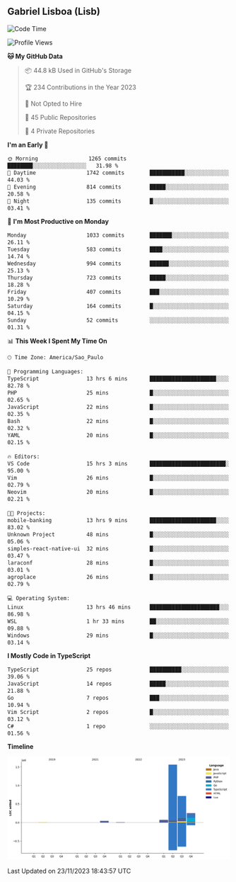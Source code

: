 ## Gabriel Lisboa (Lisb)

<!--START_SECTION:waka-->
![Code Time](http://img.shields.io/badge/Code%20Time-325%20hrs%2011%20mins-blue)

![Profile Views](http://img.shields.io/badge/Profile%20Views-3-blue)

**🐱 My GitHub Data** 

> 📦 44.8 kB Used in GitHub's Storage 
 > 
> 🏆 234 Contributions in the Year 2023
 > 
> 🚫 Not Opted to Hire
 > 
> 📜 45 Public Repositories 
 > 
> 🔑 4 Private Repositories 
 > 
**I'm an Early 🐤** 

```text
🌞 Morning                1265 commits        ████████░░░░░░░░░░░░░░░░░   31.98 % 
🌆 Daytime                1742 commits        ███████████░░░░░░░░░░░░░░   44.03 % 
🌃 Evening                814 commits         █████░░░░░░░░░░░░░░░░░░░░   20.58 % 
🌙 Night                  135 commits         █░░░░░░░░░░░░░░░░░░░░░░░░   03.41 % 
```
📅 **I'm Most Productive on Monday** 

```text
Monday                   1033 commits        ███████░░░░░░░░░░░░░░░░░░   26.11 % 
Tuesday                  583 commits         ████░░░░░░░░░░░░░░░░░░░░░   14.74 % 
Wednesday                994 commits         ██████░░░░░░░░░░░░░░░░░░░   25.13 % 
Thursday                 723 commits         █████░░░░░░░░░░░░░░░░░░░░   18.28 % 
Friday                   407 commits         ███░░░░░░░░░░░░░░░░░░░░░░   10.29 % 
Saturday                 164 commits         █░░░░░░░░░░░░░░░░░░░░░░░░   04.15 % 
Sunday                   52 commits          ░░░░░░░░░░░░░░░░░░░░░░░░░   01.31 % 
```


📊 **This Week I Spent My Time On** 

```text
🕑︎ Time Zone: America/Sao_Paulo

💬 Programming Languages: 
TypeScript               13 hrs 6 mins       █████████████████████░░░░   82.78 % 
PHP                      25 mins             █░░░░░░░░░░░░░░░░░░░░░░░░   02.65 % 
JavaScript               22 mins             █░░░░░░░░░░░░░░░░░░░░░░░░   02.35 % 
Bash                     22 mins             █░░░░░░░░░░░░░░░░░░░░░░░░   02.32 % 
YAML                     20 mins             █░░░░░░░░░░░░░░░░░░░░░░░░   02.15 % 

🔥 Editors: 
VS Code                  15 hrs 3 mins       ████████████████████████░   95.00 % 
Vim                      26 mins             █░░░░░░░░░░░░░░░░░░░░░░░░   02.79 % 
Neovim                   20 mins             █░░░░░░░░░░░░░░░░░░░░░░░░   02.21 % 

🐱‍💻 Projects: 
mobile-banking           13 hrs 9 mins       █████████████████████░░░░   83.02 % 
Unknown Project          48 mins             █░░░░░░░░░░░░░░░░░░░░░░░░   05.06 % 
simples-react-native-ui  32 mins             █░░░░░░░░░░░░░░░░░░░░░░░░   03.47 % 
laraconf                 28 mins             █░░░░░░░░░░░░░░░░░░░░░░░░   03.01 % 
agroplace                26 mins             █░░░░░░░░░░░░░░░░░░░░░░░░   02.79 % 

💻 Operating System: 
Linux                    13 hrs 46 mins      ██████████████████████░░░   86.98 % 
WSL                      1 hr 33 mins        ██░░░░░░░░░░░░░░░░░░░░░░░   09.88 % 
Windows                  29 mins             █░░░░░░░░░░░░░░░░░░░░░░░░   03.14 % 
```

**I Mostly Code in TypeScript** 

```text
TypeScript               25 repos            ██████████░░░░░░░░░░░░░░░   39.06 % 
JavaScript               14 repos            █████░░░░░░░░░░░░░░░░░░░░   21.88 % 
Go                       7 repos             ███░░░░░░░░░░░░░░░░░░░░░░   10.94 % 
Vim Script               2 repos             █░░░░░░░░░░░░░░░░░░░░░░░░   03.12 % 
C#                       1 repo              ░░░░░░░░░░░░░░░░░░░░░░░░░   01.56 % 
```



**Timeline**

![Lines of Code chart](https://raw.githubusercontent.com/tenlisboa/tenlisboa/main/assets/bar_graph.png)


 Last Updated on 23/11/2023 18:43:57 UTC
<!--END_SECTION:waka-->
